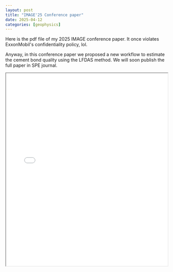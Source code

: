 ```yaml
---
layout: post
title: "IMAGE'25 Conference paper"
date: 2025-04-12
categories: [geophysics]
---
```


Here is the pdf file of my 2025 IMAGE conference paper. It once violates ExxonMobil's confidentiality policy, lol.

Anyway, in this conference paper we proposed a new workflow to estimate the cement bond quality using the LFDAS method. We will 
soon publish the full paper in SPE journal.

<iframe src="{{ 'public/files/2025_Jin_LFDASCement_V4.pdf' | relative_url }}" width="100%" height="600px">
  This browser does not support PDFs. Please download the file instead.
</iframe>
